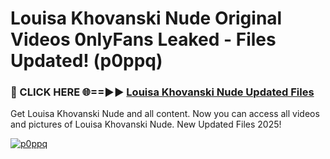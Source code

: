 # Louisa Khovanski Nude Original Videos 0nlyFans Leaked - Files Updated! (p0ppq)

<h3>🔴 CLICK HERE 🌐==►► <a href="https://tinyurl.com/52m3yx9h" rel="nofollow">Louisa Khovanski Nude Updated Files</a></h3>

Get Louisa Khovanski Nude and all content. Now you can access all videos and pictures of Louisa Khovanski Nude. New Updated Files 2025!

[![p0ppq](https://i.imgur.com/TnHtlc8.gif)](https://tinyurl.com/52m3yx9h)
